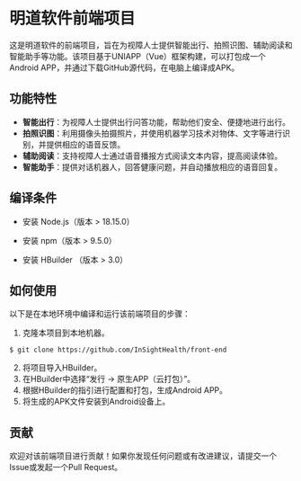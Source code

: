 # 明道软件前端项目

这是明道软件的前端项目，旨在为视障人士提供智能出行、拍照识图、辅助阅读和智能助手等功能。该项目基于UNIAPP（Vue）框架构建，可以打包成一个Android APP，并通过下载GitHub源代码，在电脑上编译成APK。

## 功能特性

- **智能出行**：为视障人士提供出行问答功能，帮助他们安全、便捷地进行出行。
- **拍照识图**：利用摄像头拍摄照片，并使用机器学习技术对物体、文字等进行识别，并提供相应的语音反馈。
- **辅助阅读**：支持视障人士通过语音播报方式阅读文本内容，提高阅读体验。
- **智能助手**：提供对话机器人，回答健康问题，并自动播放相应的语音回复。

## 编译条件

- 安装 Node.js（版本 > 18.15.0）

- 安装 npm（版本 > 9.5.0）

- 安装 HBuilder （版本 > 3.0）

## 如何使用

以下是在本地环境中编译和运行该前端项目的步骤：

1. 克隆本项目到本地机器。

```
$ git clone https://github.com/InSightHealth/front-end
```

2. 将项目导入HBuilder。
3. 在HBuilder中选择“发行 -> 原生APP（云打包）”。
4. 根据HBuilder的指引进行配置和打包，生成Android APP。
5. 将生成的APK文件安装到Android设备上。

## 贡献

欢迎对该前端项目进行贡献！如果你发现任何问题或有改进建议，请提交一个Issue或发起一个Pull Request。